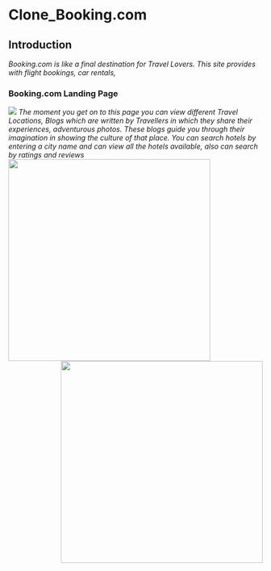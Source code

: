 # Clone_Booking.com

## Introduction
*Booking.com is like a final destination for Travel Lovers. This site provides with flight bookings, car rentals,*
### Booking.com Landing Page
![](https://github.com/TusharTaral/Ravi_Booking.com/blob/master/Screenshot%202021-03-13%20120916.png)
*The moment you get on to this page you can view different Travel Locations, Blogs which are written by Travellers in which they share their experiences, adventurous photos. These blogs guide you through their imagination in showing the culture of that place.  You can search hotels by entering a city name and can view all the hotels available, also can search by ratings and reviews*
<img src="https://github.com/TusharTaral/Ravi_Booking.com/blob/master/goa.png" width="400" align="left"><img src="https://github.com/TusharTaral/Ravi_Booking.com/blob/master/mumbai.png" width="400"  align="right">




